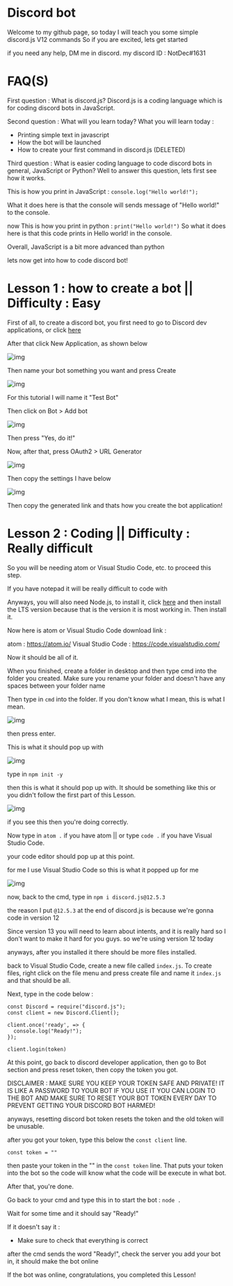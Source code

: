 # Discord bot

Welcome to my github page, so today I will teach you some simple discord.js V12 commands
So if you are excited, lets get started

if you need any help, DM me in discord. my discord ID : NotDec#1631

# FAQ(S)

First question : What is discord.js?
Discord.js is a coding language which is for coding discord bots in JavaScript.

Second question : What will you learn today?
What you will learn today : 
- Printing simple text in javascript
- How the bot will be launched
- How to create your first command in discord.js (DELETED)

Third question : What is easier coding language to code discord bots in general, JavaScript or Python?
Well to answer this question, lets first see how it works.

This is how you print in JavaScript : 
``
console.log("Hello world!");
``

What it does here is that the console will sends message of "Hello world!" to the console.

now This is how you print in python : 
``
print("Hello world!")
``
So what it does here is that this code prints in Hello world! in the console.

Overall, JavaScript is a bit more advanced than python

lets now get into how to code discord bot!

# Lesson 1 : how to create a bot || Difficulty : Easy

First of all, to create a discord bot, you first need to go to Discord dev applications, or click [here](https://discord.com/developers/applications/)

After that click New Application, as shown below

![img](https://cdn.discordapp.com/attachments/945514486041821227/975311807432503296/unknown.png)

Then name your bot something you want and press Create

![img](https://cdn.discordapp.com/attachments/945514486041821227/975313374491586600/unknown.png)

For this tutorial I will name it "Test Bot"

Then click on Bot > Add bot

![img](https://cdn.discordapp.com/attachments/945514486041821227/975313876730138704/unknown.png)

Then press "Yes, do it!"

Now, after that, press OAuth2 > URL Generator

![img](https://cdn.discordapp.com/attachments/945514486041821227/975314228070203392/unknown.png)

Then copy the settings I have below

![img](https://cdn.discordapp.com/attachments/945514486041821227/975314546489184306/unknown.png)

Then copy the generated link and thats how you create the bot application!

# Lesson 2 : Coding || Difficulty : Really difficult

So you will be needing atom or Visual Studio Code, etc. to proceed this step.

If you have notepad it will be really difficult to code with

Anyways, you will also need Node.js, to install it, click [here](https://nodejs.org/) and then install the LTS version because that is the version it is most working in. Then install it.

Now here is atom or Visual Studio Code download link : 

atom : https://atom.io/
Visual Studio Code : https://code.visualstudio.com/

Now it should be all of it.

When you finished, create a folder in desktop and then type cmd into the folder you created. Make sure you rename your folder and doesn't have any spaces between your folder name

Then type in `cmd` into the folder. If you don't know what I mean, this is what I mean.

![img](https://cdn.discordapp.com/attachments/945514486041821227/975315953669783582/unknown.png)

then press enter.

This is what it should pop up with

![img](https://cdn.discordapp.com/attachments/945514486041821227/975316557796376636/unknown.png)

type in `npm init -y`

then this is what it should pop up with. It should be something like this or you didn't follow the first part of this Lesson.

![img](https://cdn.discordapp.com/attachments/945514486041821227/975316901033017385/unknown.png)

if you see this then you're doing correctly.

Now type in `atom .` if you have atom || or type `code .` if you have Visual Studio Code.

your code editor should pop up at this point.

for me I use Visual Studio Code so this is what it popped up for me

![img](https://cdn.discordapp.com/attachments/945514486041821227/975317745061199902/unknown.png)

now, back to the cmd, type in `npm i discord.js@12.5.3`

the reason I put `@12.5.3` at the end of discord.js is because we're gonna code in version 12

Since version 13 you will need to learn about intents, and it is really hard so I don't want to make it hard for you guys. so we're using version 12 today

anyways, after you installed it there should be more files installed.

back to Visual Studio Code, create a new file called `index.js`. To create files, right click on the file menu and press create file and name it `index.js` and that should be all.

Next, type in the code below : 

```
const Discord = require("discord.js");
const client = new Discord.Client();

client.once('ready', => {
  console.log("Ready!");
});

client.login(token)
```

At this point, go back to discord developer application, then go to Bot section and press reset token, then copy the token you got.

DISCLAIMER : MAKE SURE YOU KEEP YOUR TOKEN SAFE AND PRIVATE! IT IS LIKE A PASSWORD TO YOUR BOT IF YOU USE IT YOU CAN LOGIN TO THE BOT AND MAKE SURE TO RESET YOUR BOT TOKEN EVERY DAY TO PREVENT GETTING YOUR DISCORD BOT HARMED!

anyways, resetting discord bot token resets the token and the old token will be unusable.

after you got your token, type this below the `const client` line.

`const token = ""`

then paste your token in the "" in the `const token` line. That puts your token into the bot so the code will know what the code will be execute in what bot.

After that, you're done.

Go back to your cmd and type this in to start the bot : `node .`

Wait for some time and it should say "Ready!"

If it doesn't say it : 

- Make sure to check that everything is correct

after the cmd sends the word "Ready!", check the server you add your bot in, it should make the bot online

If the bot was online, congratulations, you completed this Lesson!
